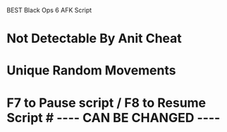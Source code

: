 BEST Black Ops 6 AFK Script
# Not Detectable By Anit Cheat
# Unique Random Movements
# F7 to Pause script / F8 to Resume Script # ---- CAN BE CHANGED ----
